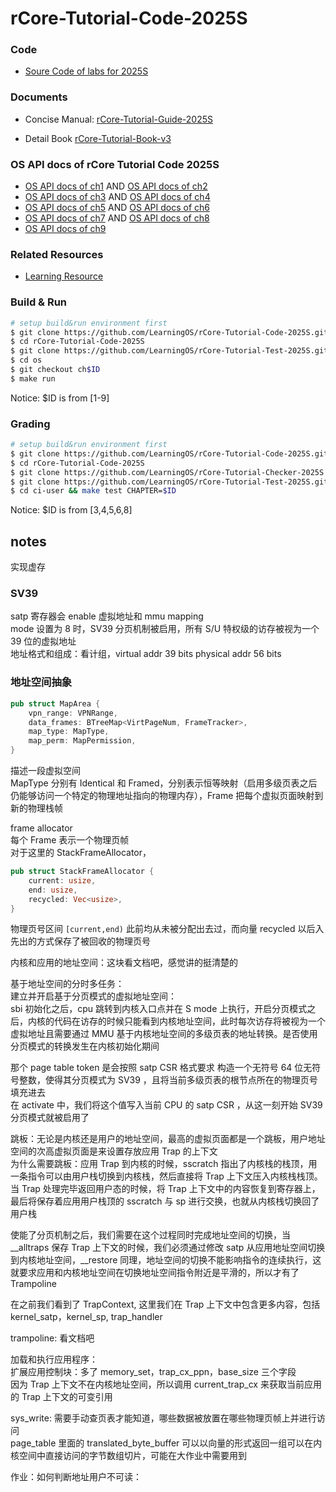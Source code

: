 # rCore-Tutorial-Code-2025S

### Code
- [Soure Code of labs for 2025S](https://github.com/LearningOS/rCore-Tutorial-Code-2025S)
### Documents

- Concise Manual: [rCore-Tutorial-Guide-2025S](https://LearningOS.github.io/rCore-Tutorial-Guide-2025S/)

- Detail Book [rCore-Tutorial-Book-v3](https://rcore-os.github.io/rCore-Tutorial-Book-v3/)


### OS API docs of rCore Tutorial Code 2025S
- [OS API docs of ch1](https://learningos.github.io/rCore-Tutorial-Code-2025S/ch1/os/index.html)
  AND [OS API docs of ch2](https://learningos.github.io/rCore-Tutorial-Code-2025S/ch2/os/index.html)
- [OS API docs of ch3](https://learningos.github.io/rCore-Tutorial-Code-2025S/ch3/os/index.html)
  AND [OS API docs of ch4](https://learningos.github.io/rCore-Tutorial-Code-2025S/ch4/os/index.html)
- [OS API docs of ch5](https://learningos.github.io/rCore-Tutorial-Code-2025S/ch5/os/index.html)
  AND [OS API docs of ch6](https://learningos.github.io/rCore-Tutorial-Code-2025S/ch6/os/index.html)
- [OS API docs of ch7](https://learningos.github.io/rCore-Tutorial-Code-2025S/ch7/os/index.html)
  AND [OS API docs of ch8](https://learningos.github.io/rCore-Tutorial-Code-2025S/ch8/os/index.html)
- [OS API docs of ch9](https://learningos.github.io/rCore-Tutorial-Code-2025S/ch9/os/index.html)

### Related Resources
- [Learning Resource](https://github.com/LearningOS/rust-based-os-comp2022/blob/main/relatedinfo.md)


### Build & Run

```bash
# setup build&run environment first
$ git clone https://github.com/LearningOS/rCore-Tutorial-Code-2025S.git
$ cd rCore-Tutorial-Code-2025S
$ git clone https://github.com/LearningOS/rCore-Tutorial-Test-2025S.git user
$ cd os
$ git checkout ch$ID
$ make run
```
Notice: $ID is from [1-9]

### Grading

```bash
# setup build&run environment first
$ git clone https://github.com/LearningOS/rCore-Tutorial-Code-2025S.git
$ cd rCore-Tutorial-Code-2025S
$ git clone https://github.com/LearningOS/rCore-Tutorial-Checker-2025S.git ci-user
$ git clone https://github.com/LearningOS/rCore-Tutorial-Test-2025S.git ci-user/user
$ cd ci-user && make test CHAPTER=$ID
```
Notice: $ID is from [3,4,5,6,8]

## notes
实现虚存     

### SV39
satp 寄存器会 enable 虚拟地址和 mmu mapping    
mode 设置为 8 时，SV39 分页机制被启用，所有 S/U 特权级的访存被视为一个 39 位的虚拟地址     
地址格式和组成：看计组，virtual addr 39 bits physical addr 56 bits     

### 地址空间抽象
```rs
pub struct MapArea {
    vpn_range: VPNRange,
    data_frames: BTreeMap<VirtPageNum, FrameTracker>,
    map_type: MapType,
    map_perm: MapPermission,
}

```
描述一段虚拟空间    
MapType 分别有 Identical 和 Framed，分别表示恒等映射（启用多级页表之后仍能够访问一个特定的物理地址指向的物理内存），Frame 把每个虚拟页面映射到新的物理栈帧     

frame allocator    
每个 Frame 表示一个物理页帧     
对于这里的 StackFrameAllocator，
```rs
pub struct StackFrameAllocator {
    current: usize,
    end: usize,
    recycled: Vec<usize>,
}

```
物理页号区间 `[current,end)` 此前均从未被分配出去过，而向量 recycled 以后入先出的方式保存了被回收的物理页号     

内核和应用的地址空间：这块看文档吧，感觉讲的挺清楚的     

基于地址空间的分时多任务：     
建立并开启基于分页模式的虚拟地址空间：    
sbi 初始化之后，cpu 跳转到内核入口点并在 S mode 上执行，开启分页模式之后，内核的代码在访存的时候只能看到内核地址空间，此时每次访存将被视为一个虚拟地址且需要通过 MMU 基于内核地址空间的多级页表的地址转换。是否使用分页模式的转换发生在内核初始化期间     

那个 page table token 是会按照 satp CSR 格式要求 构造一个无符号 64 位无符号整数，使得其分页模式为 SV39 ，且将当前多级页表的根节点所在的物理页号填充进去     
在 activate 中，我们将这个值写入当前 CPU 的 satp CSR ，从这一刻开始 SV39 分页模式就被启用了    

跳板：无论是内核还是用户的地址空间，最高的虚拟页面都是一个跳板，用户地址空间的次高虚拟页面是来设置存放应用 Trap 的上下文     
为什么需要跳板：应用 Trap 到内核的时候，sscratch 指出了内核栈的栈顶，用一条指令可以由用户栈切换到内核栈，然后直接将 Trap 上下文压入内核栈栈顶。当 Trap 处理完毕返回用户态的时候，将 Trap 上下文中的内容恢复到寄存器上，最后将保存着应用用户栈顶的 sscratch 与 sp 进行交换，也就从内核栈切换回了用户栈    

使能了分页机制之后，我们需要在这个过程同时完成地址空间的切换，当 __alltraps 保存 Trap 上下文的时候，我们必须通过修改 satp 从应用地址空间切换到内核地址空间，__restore 同理，地址空间的切换不能影响指令的连续执行，这就要求应用和内核地址空间在切换地址空间指令附近是平滑的，所以才有了 Trampoline      

在之前我们看到了 TrapContext, 这里我们在 Trap 上下文中包含更多内容，包括 kernel_satp，kernel_sp, trap_handler     

trampoline: 看文档吧    

加载和执行应用程序：   
扩展应用控制块：多了 memory_set，trap_cx_ppn，base_size 三个字段     
因为 Trap 上下文不在内核地址空间，所以调用 current_trap_cx 来获取当前应用的 Trap 上下文的可变引用    

sys_write: 需要手动查页表才能知道，哪些数据被放置在哪些物理页帧上并进行访问     
page_table 里面的 translated_byte_buffer 可以以向量的形式返回一组可以在内核空间中直接访问的字节数组切片，可能在大作业中需要用到     

作业：如何判断地址用户不可读：